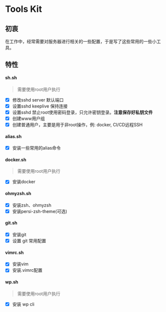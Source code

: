 # Tools Kit

## 初衷

在工作中，经常需要对服务器进行相关的一些配置，于是写了这些常用的一些小工具。

## 特性

#### sh.sh

> 需要使用root用户执行

* [x] 修改sshd server 默认端口
* [x] 设置sshd keeplive 保持连接
* [x] 设置sshd 禁止root使用密码登录，只允许密钥登录。**注意保存好私钥文件**
* [x] 创建www用户组
* [x] 创建普通用户，主要是用于非root操作，例: docker, CI/CD远程SSH

#### alias.sh

* [x] 安装一些常用的alias命令

#### docker.sh

> 需要使用root用户执行

* [x] 安装docker

#### ohmyzsh.sh

* [x] 安装zsh、ohmyzsh
* [x] 安装persi-zsh-theme(可选)

#### git.sh

* [x] 安装git
* [x] 设置 git 常用配置

#### vimrc.sh

* [x] 安装vim
* [x] 安装.vimrc配置

#### wp.sh

> 需要使用root用户执行

* [x] 安装 wp cli
